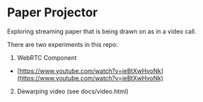 # Paper Projector
Exploring streaming paper that is being drawn on as in a video call.

There are two experiments in this repo:
 1. WebRTC Component
   - [https://www.youtube.com/watch?v=ieBtXwHvoNk](https://www.youtube.com/watch?v=ieBtXwHvoNk)
 2. Dewarping video (see docs/video.html)
